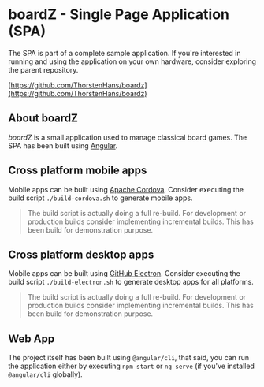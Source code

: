 # boardZ - Single Page Application (SPA)

The SPA is part of a complete sample application. If you're interested in running and using the application on your own hardware, consider exploring the parent repository.

[https://github.com/ThorstenHans/boardz](https://github.com/ThorstenHans/boardz)

## About boardZ

*boardZ* is a small application used to manage classical board games. The SPA has been built using [Angular](https://angular.io).

## Cross platform mobile apps

Mobile apps can be built using [Apache Cordova](http://cordova.apache.org). Consider executing the build script `./build-cordova.sh` to generate mobile apps. 

> The build script is actually doing a full re-build. For development or production builds consider implementing incremental builds. This has been build for demonstration purpose.  

## Cross platform desktop apps

Mobile apps can be built using [GitHub Electron](http://electron.atom.io). Consider executing the build script `./build-electron.sh` to generate desktop apps for all platforms. 

> The build script is actually doing a full re-build. For development or production builds consider implementing incremental builds. This has been build for demonstration purpose.

## Web App

The project itself has been built using `@angular/cli`, that said, you can run the application either by executing `npm start` or `ng serve` (if you've installed `@angular/cli` globally).
